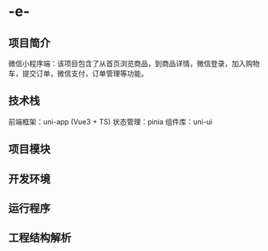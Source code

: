 # -e-

## 项目简介
微信小程序端：该项目包含了从首页浏览商品，到商品详情，微信登录，加入购物车，提交订单，微信支付，订单管理等功能。

## 技术栈
前端框架：uni-app (Vue3 + TS)
状态管理：pinia
组件库：uni-ui

## 项目模块

## 开发环境

## 运行程序

## 工程结构解析
